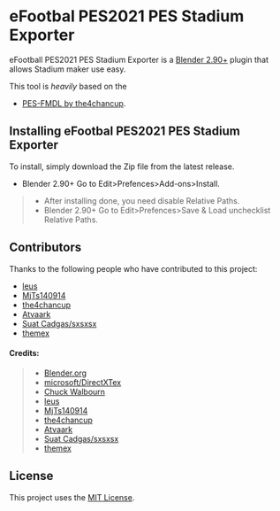 # eFootbal PES2021 PES Stadium Exporter

eFootball PES2021 PES Stadium Exporter  is a [Blender 2.90+](https://www.blender.org/) plugin that allows Stadium maker use easy.

This tool is *heavily* based on the 

* [PES-FMDL by the4chancup](https://github.com/the4chancup/pes-fmdl-blender). 


## Installing eFootbal PES2021 PES Stadium Exporter 

To install, simply download the Zip file from the latest release.

* Blender 2.90+ Go to Edit>Prefences>Add-ons>Install.
> * After installing done, you need disable Relative Paths.
> * Blender 2.90+ Go to Edit>Prefences>Save & Load unchecklist Relative Paths.




## Contributors

Thanks to the following people who have contributed to this project:

* [leus](https://github.com/leus/)
* [MjTs140914](https://www.facebook.com/MjTs140914/) 
* [the4chancup](https://github.com/the4chancup)
* [Atvaark](https://github.com/Atvaark)
* [Suat Cadgas/sxsxsx](https://evo-web.co.uk/members/sxsxsx.76315/)
* [themex](https://evo-web.co.uk/members/themex.302390/)

#### Credits:


> * [Blender.org](https://blenderartists.org/)
> * [microsoft/DirectXTex](https://github.com/microsoft/DirectXTex/releases)
> * [Chuck Walbourn](https://github.com/walbourn)
> * [leus](https://github.com/leus/)
> * [MjTs140914](https://www.facebook.com/MjTs140914/) 
> * [the4chancup](https://github.com/the4chancup)
> * [Atvaark](https://github.com/Atvaark)
> * [Suat Cadgas/sxsxsx](https://evo-web.co.uk/members/sxsxsx.76315/)
> * [themex](https://evo-web.co.uk/members/themex.302390/)


## License
This project uses the [MIT License](LICENSE.md).